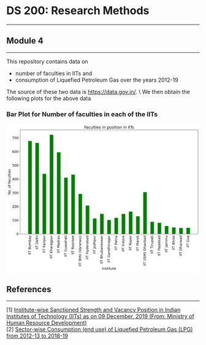 # DS 200: Research Methods
---
## Module 4
___

This repository contains data on
  - number of faculties in IITs and
  - consumption of Liquefied Petroleum Gas over the years 2012-19

The source of these two data is https://data.gov.in/. \ 
We then obtain the following plots for the above data
### Bar Plot for Number of faculties in each of the IITs

<img src="plots/faculties_bar.png?raw=true"/>

## References
---
[1] [Institute-wise Sanctioned Strength and Vacancy Position in Indian Institutes of Technology (IITs) as on 09 December, 2019 (From: Ministry of Human Resource Development)](https://data.gov.in/resources/institute-wise-sanctioned-strength-and-vacancy-position-indian-institutes-technology-iits) \
[2] [Sector-wise Consumption (end use) of Liquefied Petroleum Gas (LPG) from 2012-13 to 2018-19](https://data.gov.in/resources/sector-wise-consumption-(end-use)-of-liquefied-petroleum-gas-(lpg)-fro)
